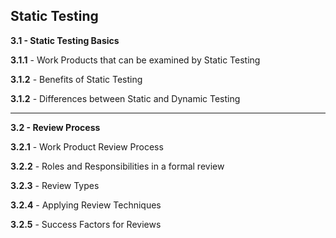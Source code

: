 ## Static Testing 

**3.1 - Static Testing Basics**
    
**3.1.1** - Work Products that can be examined by Static Testing 
    
**3.1.2** - Benefits of Static Testing

**3.1.2** - Differences between Static and Dynamic Testing
___
**3.2 - Review Process**

**3.2.1** - Work Product Review Process

**3.2.2** - Roles and Responsibilities in a formal review 

**3.2.3** - Review Types 

**3.2.4** - Applying Review Techniques

**3.2.5** - Success Factors for Reviews